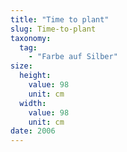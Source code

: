 ```yaml
---
title: "Time to plant"
slug: Time-to-plant
taxonomy:
  tag:
    - "Farbe auf Silber"
size:
  height:
    value: 98
    unit: cm
  width:
    value: 98
    unit: cm
date: 2006
---
```

